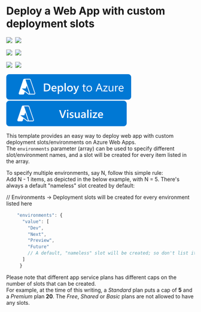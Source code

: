 # Deploy a Web App with custom deployment slots

<IMG SRC="https://azurequickstartsservice.blob.core.windows.net/badges/101-webapp-custom-deployment-slots/PublicLastTestDate.svg" />&nbsp;
<IMG SRC="https://azurequickstartsservice.blob.core.windows.net/badges/101-webapp-custom-deployment-slots/PublicDeployment.svg" />&nbsp;

<IMG SRC="https://azurequickstartsservice.blob.core.windows.net/badges/101-webapp-custom-deployment-slots/FairfaxLastTestDate.svg" />&nbsp;
<IMG SRC="https://azurequickstartsservice.blob.core.windows.net/badges/101-webapp-custom-deployment-slots/FairfaxDeployment.svg" />&nbsp;

<IMG SRC="https://azurequickstartsservice.blob.core.windows.net/badges/101-webapp-custom-deployment-slots/BestPracticeResult.svg" />&nbsp;
<IMG SRC="https://azurequickstartsservice.blob.core.windows.net/badges/101-webapp-custom-deployment-slots/CredScanResult.svg" />&nbsp;

<a href="https://portal.azure.com/#create/Microsoft.Template/uri/https%3A%2F%2Fraw.githubusercontent.com%2FAzure%2Fazure-quickstart-templates%2Fmaster%2F101-webapp-custom-deployment-slots%2Fazuredeploy.json" target="_blank">
  <img src="https://raw.githubusercontent.com/Azure/azure-quickstart-templates/master/1-CONTRIBUTION-GUIDE/images/deploytoazure.svg"/>
</a>
<a href="http://armviz.io/#/?load=https%3A%2F%2Fraw.githubusercontent.com%2FAzure%2Fazure-quickstart-templates%2Fmaster%2F101-webapp-custom-deployment-slots%2Fazuredeploy.json" target="_blank">
  <img src="https://raw.githubusercontent.com/Azure/azure-quickstart-templates/master/1-CONTRIBUTION-GUIDE/images/visualizebutton.svg"/>
</a>

This template provides an easy way to deploy web app with custom deployment slots/environments on Azure Web Apps.<br>
The `environments` parameter (array) can be used to specify different slot/environment names, and a slot will be created for every item listed in the array.

To specify multiple environments, say N, follow this simple rule:<br>
Add N - 1 items, as depicted in the below example, with N = 5. There's always a default "nameless" slot created by default:

// Environments -> Deployment slots will be created for every environment listed here

```javascript
    "environments": {
      "value": [
        "Dev",
        "Next",
        "Preview",
        "Future"
        // A default, "nameless" slot will be created; so don't list it here
      ]
     }
```

Please note that different app service plans has different caps on the number of slots that can be created.<br>
For example, at the time of this writing, a *Standard* plan puts a cap of **5** and a *Premium* plan **20**. The *Free*, *Shared* or *Basic* plans are not allowed to have any slots.

